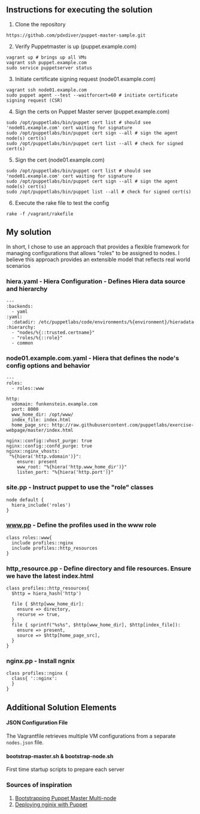 ## Instructions for executing the solution

1. Clone the repository
```
https://github.com/pdxdiver/puppet-master-sample.git
```
2. Verify Puppetmaster is up (puppet.example.com)
```
vagrant up # brings up all VMs
vagrant ssh puppet.example.com
sudo service puppetserver status
```
3. Initiate certificate signing request (node01.example.com)
```
vagrant ssh node01.example.com
sudo puppet agent --test --waitforcert=60 # initiate certificate signing request (CSR)
```
4. Sign the certs on Puppet Master server (puppet.example.com)
```
sudo /opt/puppetlabs/bin/puppet cert list # should see 'node01.example.com' cert waiting for signature
sudo /opt/puppetlabs/bin/puppet cert sign --all # sign the agent node(s) cert(s)
sudo /opt/puppetlabs/bin/puppet cert list --all # check for signed cert(s)
```
5. Sign the cert (node01.example.com)
```
sudo /opt/puppetlabs/bin/puppet cert list # should see 'node01.example.com' cert waiting for signature
sudo /opt/puppetlabs/bin/puppet cert sign --all # sign the agent node(s) cert(s)
sudo /opt/puppetlabs/bin/puppet list --all # check for signed cert(s)
```
6. Execute the rake file to test the config
```
rake -f /vagrant/rakefile
```

## My solution
In short, I chose to use an approach that provides a flexible framework for
managing configurations that allows "roles" to be assigned to nodes. I believe this
approach provides an extensible model that reflects real world scenarios

### hiera.yaml - Hiera Configuration - Defines Hiera data source and hierarchy
```
---
:backends:
  - yaml
:yaml:
  :datadir: /etc/puppetlabs/code/environments/%{environment}/hieradata
:hierarchy:
  - "nodes/%{::trusted.certname}"
  - "roles/%{::role}"
  - common
```

### node01.example.com.yaml - Hiera that defines the node's config options and behavior
```
---
roles:
  - roles::www

http:
  vdomain: funkenstein.example.com
  port: 8000
  www_home_dir: /opt/www/
  index_file: index.html
  home_page_src: http://raw.githubusercontent.com/puppetlabs/exercise-webpage/master/index.html

nginx::config::vhost_purge: true
nginx::config::confd_purge: true
nginx::nginx_vhosts:
 "%{hiera('http.vdomain')}":
    ensure: present
    www_root: "%{hiera('http.www_home_dir')}"
    listen_port: "%{hiera('http.port')}"
```

###  site.pp - Instruct puppet to use the "role" classes
```
node default {
  hiera_include('roles')
}
```

###  www.pp - Define the profiles used in the www role
```
class roles::www{
  include profiles::nginx
  include profiles::http_resources
}
```

###  http_resource.pp - Define directory and file resources. Ensure we have the latest index.html
```
class profiles::http_resources{
  $http = hiera_hash('http')

  file { $http[www_home_dir]:
    ensure => directory,
    recurse => true,
  }
  file { sprintf("%s%s", $http[www_home_dir], $http[index_file]):
    ensure => present,
    source => $http[home_page_src],
  }
}
```

###  nginx.pp - Install ngnix
```
class profiles::nginx {
  class{ '::nginx':
  }
}
```

## Additional Solution Elements

#### JSON Configuration File
The Vagrantfile retrieves multiple VM configurations from a separate `nodes.json` file.

#### bootstrap-master.sh & bootstrap-node.sh
First time startup scripts to prepare each server

### Sources of inspiration
1. [Bootstrapping Puppet Master Multi-node](http://wp.me/p1RD28-1kX)
2. [Deploying nginix with Puppet](https://blog.serverdensity.com/deploying-nginx-with-puppet/)
